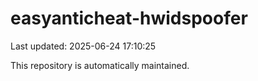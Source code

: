 # easyanticheat-hwidspoofer

Last updated: 2025-06-24 17:10:25

This repository is automatically maintained.
